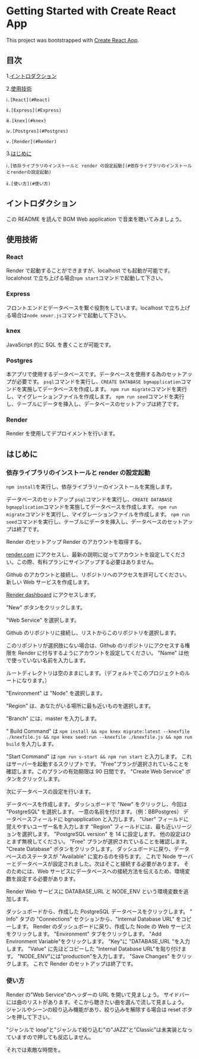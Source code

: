 # Getting Started with Create React App

This project was bootstrapped with [Create React App](https://github.com/facebook/create-react-app).

## 目次

1.[イントロダクション](#イントロダクション)

2.[使用技術](#使用技術)

    ⅰ.[React](#React)

    ⅱ.[Express](#Express)

    ⅲ.[knex](#knex)

    ⅳ.[Postgres](#Postgres)

    ⅴ.[Render](#Render)

3.[はじめに](#はじめに)

    ⅰ.[依存ライブラリのインストールと render の設定起動](#依存ライブラリのインストールとrenderの設定起動)

    ⅱ.[使い方](#使い方)

## イントロダクション

この README を読んで BGM Web application で音楽を聴いてみましょう。

## 使用技術

### React

Render で起動することができますが、localhost でも起動が可能です。localohost で立ち上げる場合`npm start`コマンドで起動して下さい。

### Express

フロントエンドとデータベースを繋ぐ役割をしています。localhost で立ち上げる場合は`node sever.js`コマンドで起動して下さい。

### knex

JavaScript 的に SQL を書くことが可能です。

### Postgres

本アプリで使用するデータベースです。データベースを使用する為のセットアップが必要です。
`psql`コマンドを実行し、`CREATE DATABASE bgmapplication`コマンドを実施してデータベースを作成します。
`npm run migrate`コマンドを実行し、マイグレーションファイルを作成します。
`npm run seed`コマンドを実行し、テーブルにデータを挿入し、データベースのセットアップは終了です。

### Render

Render を使用してデプロイメントを行います。

## はじめに

### 依存ライブラリのインストールと render の設定起動

`npm install`を実行し、依存ライブラリーのインストールを実施します。

データベースのセットアップ
`psql`コマンドを実行し、`CREATE DATABASE bgmapplication`コマンドを実施してデータベースを作成します。
`npm run migrate`コマンドを実行し、マイグレーションファイルを作成します。
`npm run seed`コマンドを実行し、テーブルにデータを挿入し、データベースのセットアップは終了です。

Render のセットアップ
Render のアカウントを取得する。

[render.com](https://render.com) にアクセスし、最新の説明に従ってアカウントを設定してください。この際、有料プランにサインアップする必要はありません。

Github のアカウントと接続し、リポジトリへのアクセスを許可してください。
新しい Web サービスを作成します。

[Render dashboard](https://dashboard.render.com) にアクセスします。

"New" ボタンをクリックします。

"Web Service" を選択します。

Github のリポジトリに接続し、リストからこのリポジトリを選択します。

このリポジトリが選択肢にない場合は、Github のリポジトリにアクセスする権限を Render に付与するようにアカウントを設定してください。
"Name" は他で使っていない名前を入力します。

ルートディレクトリは空のままにします。（デフォルトでこのプロジェクトのルートになります。）

"Environment" は "Node" を選択します。

"Region" は、あなたがいる場所に最も近いものを選択します。

"Branch" には、master を入力します。

" Build Command" は `npm install && npx knex migrate:latest --knexfile ./knexfile.js && npx knex seed:run --knexfile ./knexfile.js && npm run build` を入力します。

"Start Command" は `npm run s-start && npm run start` と入力します。
これはサーバーを起動するスクリプトです。
"Free"プランが選択されていることを確認します。このプランの有効期限は 90 日間です。
"Create Web Service" ボタンをクリックします。

次にデータベースの設定を行います。

データベースを作成します。
ダッシュボードで "New" をクリックし、今回は "PostgreSQL" を選択します。
一意の名前を付けます。（例：BBPostgres）
データベースフィールドに bgnapplication と入力します。
"User" フィールドに覚えやすいユーザー名を入力します
"Region" フィールドには、最も近いリージョンを選択します。
"PostgreSQL version" を 14 に設定します。
他の設定はひとまず無視してください。
"Free" プランが選択されていることを確認します。
"Create Database" ボタンをクリックします。
ダッシュボードに戻り、データベースのステータスが "Available" に変わるのを待ちます。
これで Node サーバーとデータベースが設定されました。次はそこと接続する必要があります。 そのためには、Web サービスにデータベースへの接続方法を伝えるため、環境変数を設定する必要があります。

Render Web サービスに DATABASE_URL と NODE_ENV という環境変数を追加します。

ダッシュボードから、作成した PostgreSQL データベースをクリックします。
" Info" タブの "Connections" セクションから、"Internal Database URL" をコピーします。
Render のダッシュボードに戻り、作成した Node の Web サービスをクリックします。
"Environment" タブをクリックします。
"Add Environment Variable"をクリックします。
"Key"に "DATABASE_URL "を入力します。
"Value" に先ほどコピーした "Internal Database URL"を貼り付けます。
"NODE_ENV"には"production"を入力します。
"Save Changes" をクリックします。
これで Render のセットアップは終了です。

### 使い方

Render の"Web Service"のヘッダーの URL を開いて見ましょう。
サイドバーには曲のリストがあります。そこから聴きたい曲を選んで流して見ましょう。
ジャンルやシーンの絞り込み機能があり、絞り込みを解除する場合は reset ボタンを押して下さい。

"ジャンルで loop"と"ジャンルで絞り込む"の"JAZZ"と"Classic"は未実装となっていますので押しても反応しません。

それでは素敵な時間を。
